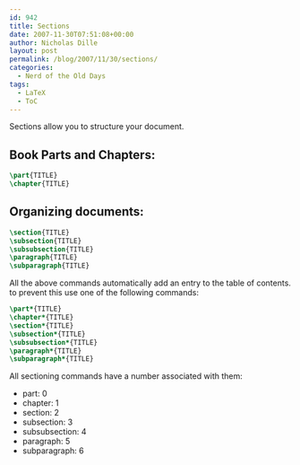 ```yaml
---
id: 942
title: Sections
date: 2007-11-30T07:51:08+00:00
author: Nicholas Dille
layout: post
permalink: /blog/2007/11/30/sections/
categories:
  - Nerd of the Old Days
tags:
  - LaTeX
  - ToC
---
```

Sections allow you to structure your document.<!--more-->

## Book Parts and Chapters:

```latex
\part{TITLE}
\chapter{TITLE}
```

## Organizing documents:

```latex
\section{TITLE}
\subsection{TITLE}
\subsubsection{TITLE}
\paragraph{TITLE}
\subparagraph{TITLE}
```

All the above commands automatically add an entry to the table of contents. to prevent this use one of the following commands:

```latex
\part*{TITLE}
\chapter*{TITLE}
\section*{TITLE}
\subsection*{TITLE}
\subsubsection*{TITLE}
\paragraph*{TITLE}
\subparagraph*{TITLE}
```

All sectioning commands have a number associated with them:

* part: 0
* chapter: 1
* section: 2
* subsection: 3
* subsubsection: 4
* paragraph: 5
* subparagraph: 6
